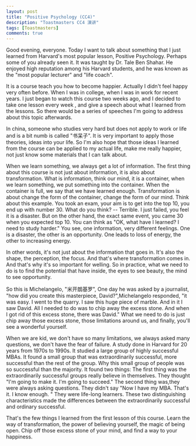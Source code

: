 ```yaml
---
layout: post
title: "Positive Psychology (CC4)"
description: "Toastmasters CC4 演讲"
tags: [Toastmasters]
comments: true
---
```


Good evening, everyone. Today I want to talk about something that I just learned from Harvard's most popular lesson, Positive Psychology. Perhaps some of you already seen it. It was taught by Dr. Tale Ben Shahar. He enjoyed high reputation among his Harvard students, and he was known as the "most popular lecturer" and "life coach".

It is a course teach you how to become happier. Actually I didn't feel happy very often before. When I was in college, when I was in work for recent years. I just began to watch this course two weeks ago, and I decided to take one lesson every week , and give a speech about what I learned from the lessons. So there would be a series of speeches I'm going to address about this topic afterwards.

In china, someone who studies very hard but does not apply to work or life and is a bit numb is called "书呆子". It is very important to apply those theories, ideas into your life. So I'm also hope that those ideas I learned from the course can be applied to my actual life, make me really happier, not just know some materials that I can talk about.

When we learn something, we always get a lot of information. The first thing about this course is not just about information, it is also about transformation. What is information, think our mind, it is a container, when we learn something, we put something into the container. When the container is full, we say that we have learned enough. Transformation is about change the form of the container, change the form of our mind. Think about this example. You took an exam, your aim is to get into the top 10, you end up with number 30. What do you think? -- Terrible. I just failed, you feel it is a disaster. But on the other hand, the exact same event, you came 30 when you expected top 10. You can think as "OK, what have I learned? I need to study harder." You see, one information, very different feelings. One is a disaster, the other is an opportunity. One leads to loss of energy, the other to increasing energy.

In other words, it's not just about the information that goes in. It's also the shape, the perception, the focus. And that's where transformation comes in. And that's why it's so important for welling. So in practice, what we need to do is to find the potential that have inside, the eyes to see beauty, the mind to see opportunity.

So this is Michelangelo, "米开朗基罗", One day he was asked by a journalist, "how did you create this masterpiece, David?",Michelangelo responded, "it was easy. I went to the quarry. I saw this huge piece of marble. And in it I saw David. All I needed to do was to chip away the excess stone. And when I got rid of this excess stone, there was David." What we need to do is just chip away those excess stone, those limitations around us, and finally, you'll see a wonderful yourself.

When we are kid, we don't have so many limitations, we always asked many questions, we don't have the fear of failure. A study done in Harvard for 20 years from 1970s to 1990s. It studied a large group of highly successful MBAs. It found a small group that was extraordinarily successful, more successful than the rest of the group. Why this small group of people was so successful than the majority. It found two things: The first thing was the extraordinarily successful groups really believe in themselves. They thought "I'm going to make it. I'm going to succeed." The second thing was,they were always asking questions. They didn't say "Now I have my MBA. That's it. I know enough. " They were life-long learners. These two distinguishing characteristics made the differences between the extraordinarily successful and ordinary successful.

That's the few things I learned from the first lesson of this course. Learn the way of transformation, the power of believing yourself, the magic of being open. Chip off those excess stone of your mind, and find a way to your happiness.
